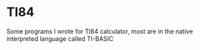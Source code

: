 # TI84
Some programs I wrote for TI84 calculator, most are in the native interpreted language called TI-BASIC
